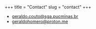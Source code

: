 +++
title = "Contact"
slug = "contact"
+++


- geraldo.couto@sga.pucminas.br
- geraldohomero@proton.me
